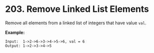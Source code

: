 # 203. Remove Linked List Elements

Remove all elements from a linked list of integers that have value `val`.

__Example:__

```
Input:  1->2->6->3->4->5->6, val = 6
Output: 1->2->3->4->5
```
